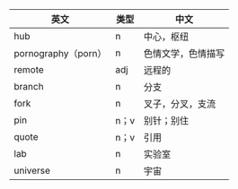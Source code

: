 | 英文                | 类型 | 中文               |
| ------------------- | ---- | ------------------ |
| hub                 | n    | 中心，枢纽         |
| pornography（porn） | n    | 色情文学，色情描写 |
| remote              | adj  | 远程的             |
| branch              | n    | 分支               |
| fork                | n    | 叉子，分叉，支流   |
| pin                 | n；v | 别针；别住         |
| quote               | n；v | 引用               |
| lab                 | n    | 实验室             |
| universe            | n    | 宇宙               |

